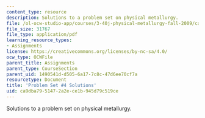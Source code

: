 ```yaml
---
content_type: resource
description: Solutions to a problem set on physical metallurgy.
file: /ol-ocw-studio-app/courses/3-40j-physical-metallurgy-fall-2009/ca9dba7951472a2ece1b945d79c519ce_MIT3_40JF09_sol4.pdf
file_size: 31767
file_type: application/pdf
learning_resource_types:
- Assignments
license: https://creativecommons.org/licenses/by-nc-sa/4.0/
ocw_type: OCWFile
parent_title: Assignments
parent_type: CourseSection
parent_uid: 1490541d-d505-6a17-7c8c-47d6ee70cf7a
resourcetype: Document
title: 'Problem Set #4 Solutions'
uid: ca9dba79-5147-2a2e-ce1b-945d79c519ce
---
```

Solutions to a problem set on physical metallurgy.